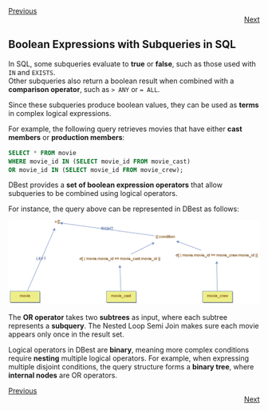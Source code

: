 <div align="left">
    <a href="./18.1.4 - subqueries-and-direct-comparisons.md">Previous</a>
</div>
<div align="right">
  <a href="./18.2 - subqueries-in-from-clause.md">Next</a>
</div>

## Boolean Expressions with Subqueries in SQL  

In SQL, some subqueries evaluate to **true** or **false**, such as those used with `IN` and `EXISTS`.  
Other subqueries also return a boolean result when combined with a **comparison operator**,  such as `> ANY` or `= ALL`.  



Since these subqueries produce boolean values, they can be used as **terms**  in complex logical expressions.  

For example, the following query retrieves movies that have either **cast members** or **production members**:  

```sql
SELECT * FROM movie  
WHERE movie_id IN (SELECT movie_id FROM movie_cast)  
OR movie_id IN (SELECT movie_id FROM movie_crew);  
```

DBest provides a **set of boolean expression operators** that allow subqueries to be combined using logical operators.  

For instance, the query above can be represented in DBest as follows:  

<img src="assets/images/subqueries-and-boolean-expressions.png" alt="Subqueries and boolean expressions" width="750"/>

The **OR operator** takes two **subtrees** as input,  where each subtree represents a **subquery**.  The Nested Loop Semi Join makes sure each movie appears only once in the result set. 

Logical operators in DBest are **binary**, meaning more complex conditions require **nesting** multiple logical operators.  For example, when expressing multiple disjoint conditions,  the query structure forms a **binary tree**,  where **internal nodes** are OR operators.  


<div align="left">
    <a href="./18.1.4 - subqueries-and-direct-comparisons.md">Previous</a>
</div>
<div align="right">
  <a href="./18.2 - subqueries-in-from-clause.md">Next</a>
</div>
